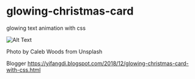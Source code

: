 # glowing-christmas-card
glowing text animation with css


![Alt Text](https://media.giphy.com/media/fWgPqA0QNUvOohGDp5/giphy.gif)

Photo by Caleb Woods from Unsplash


Blogger https://yifangdi.blogspot.com/2018/12/glowing-christmas-card-with-css.html
